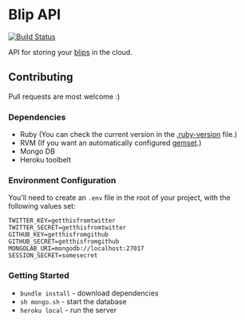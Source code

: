 # Blip API

[![Build Status](https://travis-ci.org/rouanw/blip-api.svg?branch=master)](https://travis-ci.org/rouanw/blip-api)

API for storing your [blips](https://github.com/rouanw/blip) in the cloud.

## Contributing

Pull requests are most welcome :)

### Dependencies

- Ruby (You can check the current version in the [.ruby-version](.ruby-version) file.)
- RVM (If you want an automatically configured [gemset](.ruby-gemset).)
- Mongo DB
- Heroku toolbelt

### Environment Configuration

You'll need to create an `.env` file in the root of your project, with the following values set:

```
TWITTER_KEY=getthisfromtwitter
TWITTER_SECRET=getthisfromtwitter
GITHUB_KEY=getthisfromgithub
GITHUB_SECRET=getthisfromgithub
MONGOLAB_URI=mongodb://localhost:27017
SESSION_SECRET=somesecret
```

### Getting Started

- `bundle install` - download dependencies
- `sh mongo.sh` - start the database
- `heroku local` - run the server
